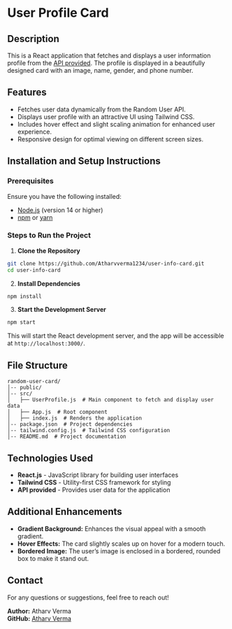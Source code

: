 
# User Profile Card

## Description

This is a React application that fetches and displays a user information profile from the [API provided](https://randomuser.me/api/?page=1&results=1&seed=abc). The profile is displayed in a beautifully designed card with an image, name, gender, and phone number.

## Features

- Fetches user data dynamically from the Random User API.
- Displays user profile with an attractive UI using Tailwind CSS.
- Includes hover effect and slight scaling animation for enhanced user experience.
- Responsive design for optimal viewing on different screen sizes.

## Installation and Setup Instructions

### Prerequisites

Ensure you have the following installed:

- [Node.js](https://nodejs.org/) (version 14 or higher)
- [npm](https://www.npmjs.com/) or [yarn](https://yarnpkg.com/)

### Steps to Run the Project

1. **Clone the Repository**

```sh
git clone https://github.com/Atharvverma1234/user-info-card.git
cd user-info-card
````

2. **Install Dependencies**

```sh
npm install
```

3. **Start the Development Server**

```sh
npm start
```

This will start the React development server, and the app will be accessible at `http://localhost:3000/`.

## File Structure

```plaintext
random-user-card/
│-- public/
│-- src/
│   ├── UserProfile.js  # Main component to fetch and display user data
│   ├── App.js  # Root component
│   ├── index.js  # Renders the application
│-- package.json  # Project dependencies
│-- tailwind.config.js  # Tailwind CSS configuration
│-- README.md  # Project documentation
```

## Technologies Used

- **React.js** - JavaScript library for building user interfaces
- **Tailwind CSS** - Utility-first CSS framework for styling
- **API provided** - Provides user data for the application

## Additional Enhancements

- **Gradient Background:** Enhances the visual appeal with a smooth gradient.
- **Hover Effects:** The card slightly scales up on hover for a modern touch.
- **Bordered Image:** The user’s image is enclosed in a bordered, rounded box to make it stand out.

## Contact

For any questions or suggestions, feel free to reach out!

**Author:** Atharv Verma\
**GitHub:** [Atharv Verma](https://github.com/Atharvverma1234)

